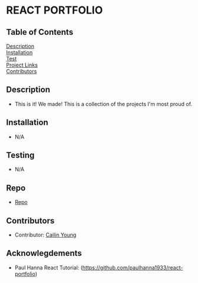 # REACT PORTFOLIO

## Table of Contents
[Description](#description)  
[Installation](#Installation)  
[Test](#Testing)  
[Project Links](#Repo)  
[Contributors](#Contributors)  

## Description
* This is it! We made! This is a collection of the projects I'm most proud of. 

## Installation
* N/A

## Testing
* N/A

## Repo
* [Repo](https://github.com/cailinyoung/cyoung-reactportfolio)

## Contributors
* Contributor: [Cailin Young](https://github.com/cailinyoung)

## Acknowlegdements 
* Paul Hanna React Tutorial: (https://github.com/paulhanna1933/react-portfolio)

